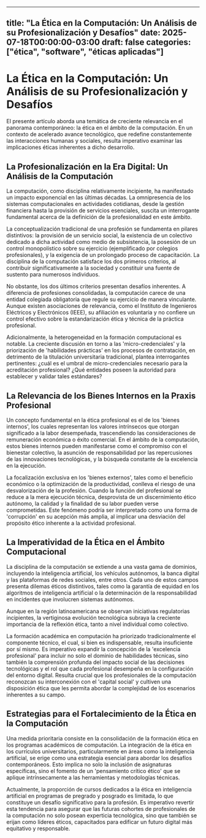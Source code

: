 
---
title: "La Ética en la Computación: Un Análisis de su Profesionalización y Desafíos"
date: 2025-07-18T00:00:00-03:00
draft: false
categories: ["ética", "software", "éticas aplicadas"]
---

# La Ética en la Computación: Un Análisis de su Profesionalización y Desafíos
El presente artículo aborda una temática de creciente relevancia en el panorama contemporáneo: la ética en el ámbito de la computación. En un contexto de acelerado avance tecnológico, que redefine constantemente las interacciones humanas y sociales, resulta imperativo examinar las implicaciones éticas inherentes a dicho desarrollo.

## La Profesionalización en la Era Digital: Un Análisis de la Computación
La computación, como disciplina relativamente incipiente, ha manifestado un impacto exponencial en las últimas décadas. La omnipresencia de los sistemas computacionales en actividades cotidianas, desde la gestión financiera hasta la provisión de servicios esenciales, suscita un interrogante fundamental acerca de la definición de la profesionalidad en este ámbito.

La conceptualización tradicional de una profesión se fundamenta en pilares distintivos: la provisión de un servicio social, la existencia de un colectivo dedicado a dicha actividad como medio de subsistencia, la posesión de un control monopolístico sobre su ejercicio (ejemplificado por colegios profesionales), y la exigencia de un prolongado proceso de capacitación. La disciplina de la computación satisface los dos primeros criterios, al contribuir significativamente a la sociedad y constituir una fuente de sustento para numerosos individuos.

No obstante, los dos últimos criterios presentan desafíos inherentes. A diferencia de profesiones consolidadas, la computación carece de una entidad colegiada obligatoria que regule su ejercicio de manera vinculante. Aunque existen asociaciones de relevancia, como el Instituto de Ingenieros Eléctricos y Electrónicos (IEEE), su afiliación es voluntaria y no confiere un control efectivo sobre la estandarización ética y técnica de la práctica profesional.

Adicionalmente, la heterogeneidad en la formación computacional es notable. La creciente discusión en torno a las 'micro-credenciales' y la priorización de 'habilidades prácticas' en los procesos de contratación, en detrimento de la titulación universitaria tradicional, plantea interrogantes pertinentes: ¿cuál es el umbral de micro-credenciales necesario para la acreditación profesional? ¿Qué entidades poseen la autoridad para establecer y validar tales estándares?

## La Relevancia de los Bienes Internos en la Praxis Profesional
Un concepto fundamental en la ética profesional es el de los 'bienes internos', los cuales representan los valores intrínsecos que otorgan significado a la labor desempeñada, trascendiendo las consideraciones de remuneración económica o éxito comercial. En el ámbito de la computación, estos bienes internos pueden manifestarse como el compromiso con el bienestar colectivo, la asunción de responsabilidad por las repercusiones de las innovaciones tecnológicas, y la búsqueda constante de la excelencia en la ejecución.

La focalización exclusiva en los 'bienes externos', tales como el beneficio económico o la optimización de la productividad, conlleva el riesgo de una desvalorización de la profesión. Cuando la función del profesional se reduce a la mera ejecución técnica, desprovista de un discernimiento ético autónomo, la calidad y la finalidad de su labor pueden verse comprometidas. Este fenómeno podría ser interpretado como una forma de 'corrupción' en su acepción más amplia, al implicar una desviación del propósito ético inherente a la actividad profesional.

## La Imperatividad de la Ética en el Ámbito Computacional
La disciplina de la computación se extiende a una vasta gama de dominios, incluyendo la inteligencia artificial, los vehículos autónomos, la banca digital y las plataformas de redes sociales, entre otros. Cada uno de estos campos presenta dilemas éticos distintivos, tales como la garantía de equidad en los algoritmos de inteligencia artificial o la determinación de la responsabilidad en incidentes que involucren sistemas autónomos.

Aunque en la región latinoamericana se observan iniciativas regulatorias incipientes, la vertiginosa evolución tecnológica subraya la creciente importancia de la reflexión ética, tanto a nivel individual como colectivo.

La formación académica en computación ha priorizado tradicionalmente el componente técnico, el cual, si bien es indispensable, resulta insuficiente por sí mismo. Es imperativo expandir la concepción de la 'excelencia profesional' para incluir no solo el dominio de habilidades técnicas, sino también la comprensión profunda del impacto social de las decisiones tecnológicas y el rol que cada profesional desempeña en la configuración del entorno digital. Resulta crucial que los profesionales de la computación reconozcan su interconexión con el 'capital social' y cultiven una disposición ética que les permita abordar la complejidad de los escenarios inherentes a su campo.

## Estrategias para el Fortalecimiento de la Ética en la Computación
Una medida prioritaria consiste en la consolidación de la formación ética en los programas académicos de computación. La integración de la ética en los currículos universitarios, particularmente en áreas como la inteligencia artificial, se erige como una estrategia esencial para abordar los desafíos contemporáneos. Esto implica no solo la inclusión de asignaturas específicas, sino el fomento de un 'pensamiento crítico ético' que se aplique intrínsecamente a las herramientas y metodologías técnicas.

Actualmente, la proporción de cursos dedicados a la ética en inteligencia artificial en programas de pregrado y posgrado es limitada, lo que constituye un desafío significativo para la profesión. Es imperativo revertir esta tendencia para asegurar que las futuras cohortes de profesionales de la computación no solo posean experticia tecnológica, sino que también se erijan como líderes éticos, capacitados para edificar un futuro digital más equitativo y responsable.